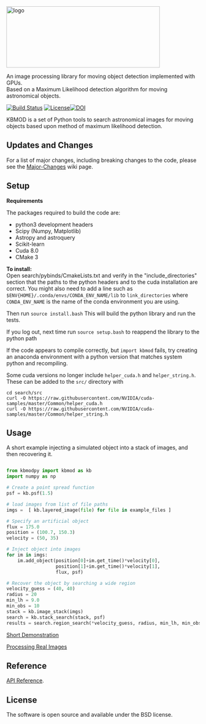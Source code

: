 <img src="https://gist.githubusercontent.com/PWhiddy/d42e66a9dd8e4af205a706f388a90ed4/raw/ae5bb87ada12538289852b58ba8e54b564a81584/kbmod.svg?sanitize=true" alt="logo" width="400" height="160"/>

An image processing library for moving object detection implemented with GPUs.  
Based on a Maximum Likelihood detection algorithm for moving astronomical objects.

[![Build Status](https://travis-ci.org/dirac-institute/kbmod.svg?branch=master)](https://travis-ci.org/dirac-institute/kbmod) [![License](https://img.shields.io/badge/License-BSD%202--Clause-orange.svg)](https://opensource.org/licenses/BSD-2-Clause)[![DOI](https://zenodo.org/badge/DOI/10.5281/zenodo.1342297.svg)](https://doi.org/10.5281/zenodo.1342297)



KBMOD is a set of Python tools to search astronomical images for moving
objects based upon method of maximum likelihood detection.

## Updates and Changes

For a list of major changes, including breaking changes to the code, please see the [Major-Changes](https://github.com/dirac-institute/kbmod/wiki/Major-Changes) wiki page.

## Setup

**Requirements**

The packages required to build the code are:

* python3 development headers
* Scipy (Numpy, Matplotlib)
* Astropy and astroquery
* Scikit-learn
* Cuda 8.0
* CMake 3

**To install:**  
Open search/pybinds/CmakeLists.txt and verify in the "include_directories" section that the paths to the python headers and to the cuda installation are correct.  You might also need to add a line
such as ```$ENV{HOME}/.conda/envs/CONDA_ENV_NAME/lib``` to ```link_directories``` where ```CONDA_ENV_NAME``` is the name of the conda environment you are using.

Then run 
```source install.bash```
This will build the python library and run the tests.

If you log out, next time run
```source setup.bash```
to reappend the library to the python path

If the code appears to compile correctly, but `import kbmod` fails, try creating an anaconda environment with a python version that matches system python and recompiling.

Some cuda versions no longer include `helper_cuda.h` and `helper_string.h`. These can be added to the `src/` directory with
```
cd search/src
curl -O https://raw.githubusercontent.com/NVIDIA/cuda-samples/master/Common/helper_cuda.h
curl -O https://raw.githubusercontent.com/NVIDIA/cuda-samples/master/Common/helper_string.h
```

## Usage

A short example injecting a simulated object into a stack of images, and then recovering it.

```python

from kbmodpy import kbmod as kb
import numpy as np

# Create a point spread function
psf = kb.psf(1.5)

# load images from list of file paths
imgs =  [ kb.layered_image(file) for file in example_files ]

# Specify an artificial object
flux = 175.0
position = (100.7, 150.3)
velocity = (50, 35)

# Inject object into images
for im in imgs:
    im.add_object(position[0]+im.get_time()*velocity[0], 
                  position[1]+im.get_time()*velocity[1], 
                  flux, psf)

# Recover the object by searching a wide region
velocity_guess = (40, 40)
radius = 20
min_lh = 9.0
min_obs = 10
stack = kb.image_stack(imgs)
search = kb.stack_search(stack, psf)
results = search.region_search(*velocity_guess, radius, min_lh, min_obs)

```

[Short Demonstration](notebooks/Quick_Test.ipynb)

[Processing Real Images](notebooks/HITS_Main_Belt_Comparison.ipynb)

## Reference

[API Reference](notebooks/Kbmod_Reference.ipynb).

## License

The software is open source and available under the BSD license.
